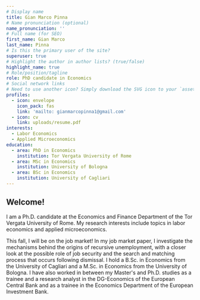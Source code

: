 ```yaml
---
# Display name
title: Gian Marco Pinna
# Name pronunciation (optional)
name_pronunciation: ''
# Full name (for SEO)
first_name: Gian Marco
last_name: Pinna
# Is this the primary user of the site?
superuser: true
# Highlight the author in author lists? (true/false)
highlight_name: true
# Role/position/tagline
role: PhD candidate in Economics
# Social network links
# Need to use another icon? Simply download the SVG icon to your `assets/media/icons/` folder.
profiles:
  - icon: envelope
    icon_pack: fas
    link: 'mailto: gianmarcopinna1@gmail.com'
  - icon: cv
    link: uploads/resume.pdf
interests:
  - Labor Economics
  - Applied Microeconomics
education:
  - area: PhD in Economics 
    institution: Tor Vergata University of Rome
  - area: MSc in Economics
    institution: University of Bologna
  - area: BSc in Economics
    institution: University of Cagliari
---
```

## Welcome!
I am a Ph.D. candidate at the Economics and Finance Department of the Tor Vergata University of Rome. My research interests include topics in labor economics and applied microeconomics. 

This fall, I will be on the job market! 
In my job market paper, I investigate the mechanisms behind the origins of recursive unemployment, with a closer look at the possible role of job security and the search and matching process that occurs following dismissal.
I hold a B.Sc. in Economics from the University of Cagliari and a M.Sc. in Economics from the University of Bologna. I have also worked in between my Master's and Ph.D. studies as a trainee and a research analyst in the DG-Economics of the European Central Bank and as a trainee in the Economics Department of the European Investment Bank.

